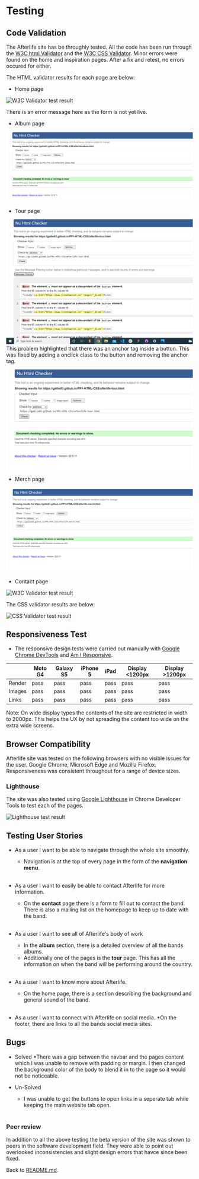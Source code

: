 # Testing
## Code Validation
The Afterlife site has be throughly tested. All the code has been run through the [W3C html Validator](https://validator.w3.org/) and the [W3C CSS Validator](https://jigsaw.w3.org/css-validator/). Minor errors were found on the home and inspiration pages. After a fix and retest, no errors occured for either. 

The HTML validator results for each page are below:

* Home page

![W3C Validator test result](assets/readme-assets/home-testing.png)

There is an error message here as the form is not yet live.

* Album page

![W3C Validator test result](assets/readme-assets/album-test.png)

* Tour page

![W3C Validator test result](assets/readme-assets/tour-fail.png)
This problem highlighted that there was an anchor tag inside a button. This was fixed by adding a onclick class to the button and removing the anchor tag.

![W3C Validator test result](assets/readme-assets/tour-test.png)

* Merch page

![W3C Validator test result](assets/readme-assets/merch-test.png)

* Contact page

![W3C Validator test result](assets/readme-assets/contact-test.png)


The CSS validator results are below:

![CSS Validator test result](assets/readme-assets/css-test.png)

## Responsiveness Test

* The responsive design tests were carried out manually with [Google Chrome DevTools](https://developer.chrome.com/docs/devtools/) and [Am I Responsive](https://ui.dev/amiresponsive/).

|        | Moto G4 | Galaxy S5 | iPhone 5 | iPad | Display <1200px | Display >1200px |
|--------|---------|-----------|----------|------|-----------------|-----------------|
| Render | pass    | pass      | pass     | pass | pass            | pass            |
| Images | pass    | pass      | pass     | pass | pass            | pass            |
| Links  | pass    | pass      | pass     | pass | pass            | pass            |

Note: On wide display types the contents of the site are restricted in width to 2000px. This helps the UX by not spreading the content too wide on the extra wide screens.

## Browser Compatibility

Afterlife site was tested on the following browsers with no visible issues for the user. 
Google Chrome, Microsoft Edge and Mozilla Firefox. Responsiveness was consistent throughout for a range of device sizes.


### Lighthouse
The site was also tested using [Google Lighthouse](https://developers.google.com/web/tools/lighthouse) in Chrome Developer Tools to test each of the pages.

![Lighthouse test result](assets/readme-assets/lighthouse.png)


## Testing User Stories

* As a user I want to be able to navigate through the whole site smoothly.
    * Navigation is at the top of every page in the form of the **navigation menu**.

    <br>
* As a user I want to easily be able to contact Afterlife for more information.
    * On the **contact** page there is a form to fill out to contact the band. There is also a mailing list on the homepage to keep up to date with the band.

    <br>
* As a user I want to see all of Afterlife's body of work
    * In the **album** section, there is a detailed overview of all the bands albums.
    * Additionally one of the pages is the **tour** page. This has all the information on when the band will be performing around the country.
    <br>

* As a user I want to know more about Afterlife.
    * On the home page, there is a section describing the background and general sound of the band.

    <br>
* As a user I want to connect with Afterlife on social media.
    *On the footer, there are links to all the bands social media sites.

## Bugs
* Solved
    *There was a gap between the navbar and the pages content which I was unable to remove with padding or margin. I then changed the background color of the body to blend it in to the page so it would not be noticeable.

* Un-Solved
    * I was unable to get the buttons to open links in a seperate tab while keeping the main website tab open.
    
    <br>

### Peer review
In addition to all the above testing the beta version of the site was shown to peers in the software development field. They were able to point out overlooked inconsistencies and slight design errors that havce since been fixed.

Back to [README.md](README.md).